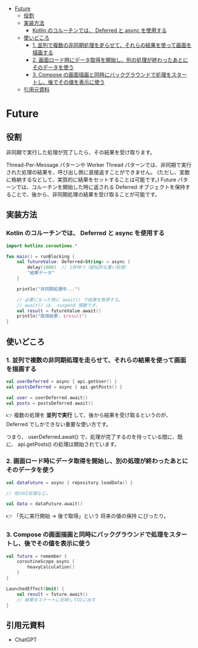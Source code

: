 - [Future](#future)
  - [役割](#役割)
  - [実装方法](#実装方法)
    - [Kotlin のコルーチンでは、 Deferred と async を使用する](#kotlin-のコルーチンでは-deferred-と-async-を使用する)
  - [使いどころ](#使いどころ)
    - [1. 並列で複数の非同期処理を走らせて、それらの結果を使って画面を描画する](#1-並列で複数の非同期処理を走らせてそれらの結果を使って画面を描画する)
    - [2. 画面ロード時にデータ取得を開始し、別の処理が終わったあとにそのデータを使う](#2-画面ロード時にデータ取得を開始し別の処理が終わったあとにそのデータを使う)
    - [3. Compose の画面描画と同時にバックグラウンドで処理をスタートし、後でその値を表示に使う](#3-compose-の画面描画と同時にバックグラウンドで処理をスタートし後でその値を表示に使う)
  - [引用元資料](#引用元資料)


# Future

## 役割

非同期で実行した処理が完了したら、その結果を受け取ります。

Thread-Per-Message パターンや Worker Thread パターンでは、非同期で実行された処理の結果を、呼び出し側に直接返すことができません。 (ただし、変数に格納するなどして、実質的に結果をセットすることは可能です。)  Future パターンでは、コルーチンを開始した時に返される Deferred オブジェクトを保持することで、後から、非同期処理の結果を受け取ることが可能です。


## 実装方法

### Kotlin のコルーチンでは、 Deferred と async を使用する

```kotlin
import kotlinx.coroutines.*

fun main() = runBlocking {
    val futureValue: Deferred<String> = async {
        delay(1000)  // 1秒待つ（疑似的な重い処理）
        "結果データ"
    }

    println("非同期処理中...")

    // 必要になった時に await() で結果を取得する。
    // await() は、 suspend 関数です。
    val result = futureValue.await()
    println("取得結果: $result")
}
```


## 使いどころ

### 1. 並列で複数の非同期処理を走らせて、それらの結果を使って画面を描画する

```kotlin
val userDeferred = async { api.getUser() }
val postsDeferred = async { api.getPosts() }

val user = userDeferred.await()
val posts = postsDeferred.await()
```

👉 複数の処理を **並列で実行** して、後から結果を受け取るというのが、 Deferred でしかできない重要な使い方です。

つまり、 userDeferred.await() で、処理が完了するのを待っている間に、既に、 api.getPosts() の処理は開始されています。


### 2. 画面ロード時にデータ取得を開始し、別の処理が終わったあとにそのデータを使う

```kotlin
val dataFuture = async { repository.loadData() }

// 他のUI処理など…

val data = dataFuture.await()
```

👉 「先に実行開始 → 後で取得」という 将来の値の保持 にぴったり。


### 3. Compose の画面描画と同時にバックグラウンドで処理をスタートし、後でその値を表示に使う

```kotlin
val future = remember {
    coroutineScope.async {
        heavyCalculation()
    }
}

LaunchedEffect(Unit) {
    val result = future.await()
    // 結果をステートに反映してUIに出す
}
```


## 引用元資料

- ChatGPT


